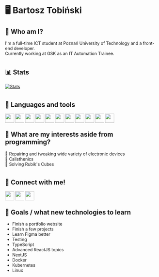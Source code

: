 # 🖥️ Bartosz Tobiński

## 👤 Who am I?
I'm a full-time ICT student at Poznań University of Technology and a front-end developer. <br />
Currently working at GSK as an IT Automation Trainee.

#

## 📊 Stats
[![Stats](https://github-readme-stats.vercel.app/api?username=bttobi&count_private=true&show_icons=true&theme=dark&hide=prs,issues,contribs)](https://github.com/bttobi/github-readme-stats)

#

## 🧰 Languages and tools
<img align="left" padding="5px" width="30px" src="https://cdn.jsdelivr.net/gh/devicons/devicon/icons/vscode/vscode-original.svg" />
<img align="left" padding="5px" width="30px" src="https://cdn.jsdelivr.net/gh/devicons/devicon/icons/html5/html5-original.svg" />          
<img align="left" padding="5px" width="30px" src="https://cdn.jsdelivr.net/gh/devicons/devicon/icons/css3/css3-original.svg" />
<img align="left" padding="5px" width="30px" src="https://cdn.jsdelivr.net/gh/devicons/devicon/icons/tailwindcss/tailwindcss-plain.svg" />
<img align="left" padding="5px" width="30px" src="https://cdn.jsdelivr.net/gh/devicons/devicon/icons/javascript/javascript-original.svg" />
<img align="left" padding="5px" width="30px" src="https://cdn.jsdelivr.net/gh/devicons/devicon/icons/react/react-original.svg" />
<img align="left" padding="5px" width="30px" src="https://cdn.jsdelivr.net/gh/devicons/devicon/icons/cplusplus/cplusplus-original.svg" />
<img align="left" padding="5px" width="30px" src="https://cdn.jsdelivr.net/gh/devicons/devicon/icons/mysql/mysql-original-wordmark.svg" />
<img align="left" padding="5px" width="30px" src="https://cdn.jsdelivr.net/gh/devicons/devicon/icons/git/git-original.svg" />          
<img align="left" padding="5px" width="30px" src="https://cdn.jsdelivr.net/gh/devicons/devicon/icons/github/github-original.svg" />
<img align="left" padding="5px" width="30px" src="https://cdn.jsdelivr.net/gh/devicons/devicon/icons/figma/figma-original.svg" />
          
<br />

#

## 🎨 What are my interests aside from programming?
🔧 Repairing and tweaking wide variety of electronic devices<br/>
🤸 Calisthenics<br/>
🧊 Solving Rubik's Cubes<br/>

#

## 🔗 Connect with me!
[<img align="left" padding="5px" width="30px" src="https://user-images.githubusercontent.com/76923032/221998072-a1a8eedf-9eba-4c0b-ad24-d80320a6b6e2.png"/>](http://www.tobinski.pl)
[<img align="left" padding="5px" width="30px" src="https://cdn.jsdelivr.net/gh/devicons/devicon/icons/linkedin/linkedin-original.svg" />](https://www.linkedin.com/in/bartosz-tobiński-525864246/)
[<img align="left" padding="5px" width="30px" src="https://user-images.githubusercontent.com/76923032/221997878-6b68806a-de50-4dc0-8586-7e2aab4454cf.png" />](mailto:bartosz@tobinski.pl)

<br />

#

## 🎯 Goals / what new technologies to learn
- Finish a portfolio website
- Finish a few projects
- Learn Figma better
- Testing
- TypeScript
- Advanced ReactJS topics
- NextJS
- Docker
- Kubernetes
- Linux
